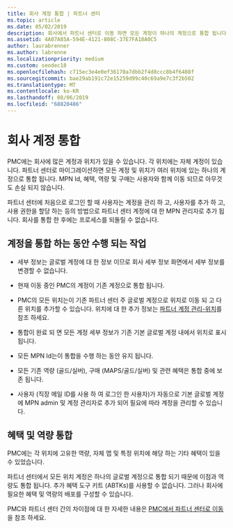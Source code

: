 ```yaml
---
title: 회사 계정 통합 | 파트너 센터
ms.topic: article
ms.date: 05/02/2019
description: 회사에서 파트너 센터로 이동 하면 모든 계정이 하나의 계정으로 통합 됩니다.
ms.assetid: 4A07A85A-594E-4121-808C-37E7FA18A0C5
author: laurabrenner
ms.author: labrenne
ms.localizationpriority: medium
ms.custom: seodec18
ms.openlocfilehash: c715ec3e4e0ef36170a7dbb2f4d8ccc8b4f6408f
ms.sourcegitcommit: bae29ab191c72e15259d99c40c69a9e7c3f2b502
ms.translationtype: MT
ms.contentlocale: ko-KR
ms.lasthandoff: 08/06/2019
ms.locfileid: "68820486"
---
```

# <a name="consolidate-your-company-accounts"></a>회사 계정 통합

PMC에는 회사에 많은 계정과 위치가 있을 수 있습니다. 각 위치에는 자체 계정이 있습니다. 파트너 센터로 마이그레이션하면 모든 계정 및 위치가 여러 위치에 있는 하나의 계정으로 통합 됩니다. MPN Id, 혜택, 역량 및 구매는 사용자와 함께 이동 되므로 아무것도 손실 되지 않습니다. 

파트너 센터에 처음으로 로그인 할 때 사용자는 계정을 관리 하 고, 사용자를 추가 하 고, 사용 권한을 할당 하는 등의 방법으로 파트너 센터 계정에 대 한 MPN 관리자로 추가 됩니다. 회사를 통합 한 후에는 프로세스를 되돌릴 수 없습니다.

## <a name="what-happens-during-consolidation-of-accounts"></a>계정을 통합 하는 동안 수행 되는 작업

- 세부 정보는 글로벌 계정에 대 한 정보 이므로 회사 세부 정보 화면에서 세부 정보를 변경할 수 없습니다. 

- 현재 이동 중인 PMC의 계정이 기존 계정으로 통합 됩니다. 

- PMC의 모든 위치는이 기존 파트너 센터 주 글로벌 계정으로 위치로 이동 되 고 다른 위치를 추가할 수 있습니다. 위치에 대 한 추가 정보는 [파트너 계정 관리-위치](manage-locations.md)를 참조 하세요.

- 통합이 완료 되 면 모든 계정 세부 정보가 기존 기본 글로벌 계정 내에서 위치로 표시 됩니다.

- 모든 MPN Id는이 통합을 수행 하는 동안 유지 됩니다.

- 모든 기존 역량 (골드/실버), 구매 (MAPS/골드/실버) 및 관련 혜택은 통합 중에 보존 됩니다.

- 사용자 (직장 메일 ID를 사용 하 여 로그인 한 사용자)가 자동으로 기본 글로벌 계정에 MPN admin 및 계정 관리자로 추가 되어 필요에 따라 계정을 관리할 수 있습니다. 


## <a name="consolidating-your-benefits-and-competencies"></a>혜택 및 역량 통합

PMC에는 각 위치에 고유한 역량, 자체 맵 및 특정 위치에 해당 하는 기타 혜택이 있을 수 있었습니다.

파트너 센터에서 모든 위치 계정은 하나의 글로벌 계정으로 통합 되기 때문에 이점과 역량도 통합 됩니다. 추가 혜택 도구 키트 (ABTKs)를 사용할 수 없습니다. 그러나 회사에 필요한 혜택 및 역량의 배포를 구성할 수 있습니다.

PMC와 파트너 센터 간의 차이점에 대 한 자세한 내용은 [PMC에서 파트너 센터로 이동](guide-to-migration.md)을 참조 하세요.

